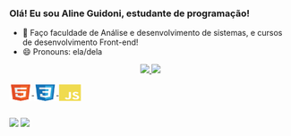 ### Olá! Eu sou Aline Guidoni, estudante de programação!

- 🌱 Faço faculdade de Análise e desenvolvimento de sistemas, e cursos de desenvolvimento Front-end!
- 😄 Pronouns: ela/dela



<div align="center">
  <a href="https://github.com/AlineGuidoni">
  <img height="180em" src="https://github-readme-stats.vercel.app/api?username=AlineGuidoni&show_icons=true&theme=merko&include_all_commits=true&count_private=true"/>
  <img height="180em" src="https://github-readme-stats.vercel.app/api/top-langs/?username=AlineGuidoni&layout=compact&langs_count=7&theme=merko"/>
</div>
<div style="display: inline_block"><br>
  <img align="center" alt="Rafa-HTML" height="30" width="40" src="https://raw.githubusercontent.com/devicons/devicon/master/icons/html5/html5-original.svg">
  <img align="center" alt="Rafa-CSS" height="30" width="40" src="https://raw.githubusercontent.com/devicons/devicon/master/icons/css3/css3-original.svg">
  <img align="center" alt="Rafa-Js" height="30" width="40" src="https://raw.githubusercontent.com/devicons/devicon/master/icons/javascript/javascript-plain.svg">
  
</div>
  
  ##
  
<div>
  <a href ="mailto:alineguidonini@hotmail.com"><img src=https://img.shields.io/badge/-Hotmail-0078D4?style=flat-square&logo=microsoft-outlook&logoColor=white target="_blank"></a>
  <a href="https://www.linkedin.com/in/aline-guidoni" target="_blank"><img src=https://img.shields.io/badge/-LinkedIn-blue?style=flat-square&logo=Linkedin&logoColor=white" target="_blank"></a>
</div>  
  
  
